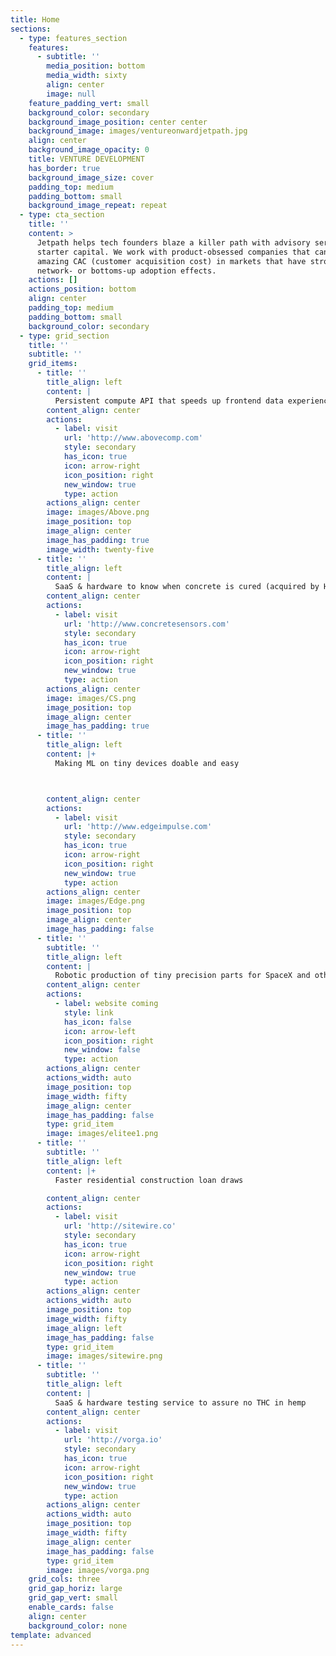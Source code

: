 ```yaml
---
title: Home
sections:
  - type: features_section
    features:
      - subtitle: ''
        media_position: bottom
        media_width: sixty
        align: center
        image: null
    feature_padding_vert: small
    background_color: secondary
    background_image_position: center center
    background_image: images/ventureonwardjetpath.jpg
    align: center
    background_image_opacity: 0
    title: VENTURE DEVELOPMENT
    has_border: true
    background_image_size: cover
    padding_top: medium
    padding_bottom: small
    background_image_repeat: repeat
  - type: cta_section
    title: ''
    content: >
      Jetpath helps tech founders blaze a killer path with advisory services and
      starter capital. We work with product-obsessed companies that can achieve
      amazing CAC (customer acquisition cost) in markets that have strong
      network- or bottoms-up adoption effects.
    actions: []
    actions_position: bottom
    align: center
    padding_top: medium
    padding_bottom: small
    background_color: secondary
  - type: grid_section
    title: ''
    subtitle: ''
    grid_items:
      - title: ''
        title_align: left
        content: |
          Persistent compute API that speeds up frontend data experiences
        content_align: center
        actions:
          - label: visit
            url: 'http://www.abovecomp.com'
            style: secondary
            has_icon: true
            icon: arrow-right
            icon_position: right
            new_window: true
            type: action
        actions_align: center
        image: images/Above.png
        image_position: top
        image_align: center
        image_has_padding: true
        image_width: twenty-five
      - title: ''
        title_align: left
        content: |
          SaaS & hardware to know when concrete is cured (acquired by HILTI)
        content_align: center
        actions:
          - label: visit
            url: 'http://www.concretesensors.com'
            style: secondary
            has_icon: true
            icon: arrow-right
            icon_position: right
            new_window: true
            type: action
        actions_align: center
        image: images/CS.png
        image_position: top
        image_align: center
        image_has_padding: true
      - title: ''
        title_align: left
        content: |+
          Making ML on tiny devices doable and easy



        content_align: center
        actions:
          - label: visit
            url: 'http://www.edgeimpulse.com'
            style: secondary
            has_icon: true
            icon: arrow-right
            icon_position: right
            new_window: true
            type: action
        actions_align: center
        image: images/Edge.png
        image_position: top
        image_align: center
        image_has_padding: false
      - title: ''
        subtitle: ''
        title_align: left
        content: |
          Robotic production of tiny precision parts for SpaceX and others
        content_align: center
        actions:
          - label: website coming
            style: link
            has_icon: false
            icon: arrow-left
            icon_position: right
            new_window: false
            type: action
        actions_align: center
        actions_width: auto
        image_position: top
        image_width: fifty
        image_align: center
        image_has_padding: false
        type: grid_item
        image: images/elitee1.png
      - title: ''
        subtitle: ''
        title_align: left
        content: |+
          Faster residential construction loan draws

        content_align: center
        actions:
          - label: visit
            url: 'http://sitewire.co'
            style: secondary
            has_icon: true
            icon: arrow-right
            icon_position: right
            new_window: true
            type: action
        actions_align: center
        actions_width: auto
        image_position: top
        image_width: fifty
        image_align: left
        image_has_padding: false
        type: grid_item
        image: images/sitewire.png
      - title: ''
        subtitle: ''
        title_align: left
        content: |
          SaaS & hardware testing service to assure no THC in hemp
        content_align: center
        actions:
          - label: visit
            url: 'http://vorga.io'
            style: secondary
            has_icon: true
            icon: arrow-right
            icon_position: right
            new_window: true
            type: action
        actions_align: center
        actions_width: auto
        image_position: top
        image_width: fifty
        image_align: center
        image_has_padding: false
        type: grid_item
        image: images/vorga.png
    grid_cols: three
    grid_gap_horiz: large
    grid_gap_vert: small
    enable_cards: false
    align: center
    background_color: none
template: advanced
---
```

